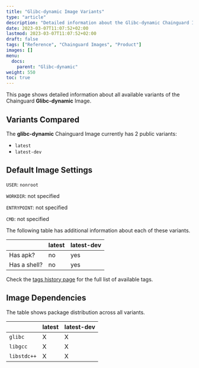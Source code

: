 ```yaml
---
title: "Glibc-dynamic Image Variants"
type: "article"
description: "Detailed information about the Glibc-dynamic Chainguard Image variants"
date: 2023-03-07T11:07:52+02:00
lastmod: 2023-03-07T11:07:52+02:00
draft: false
tags: ["Reference", "Chainguard Images", "Product"]
images: []
menu:
  docs:
    parent: "Glibc-dynamic"
weight: 550
toc: true
---
```


This page shows detailed information about all available variants of the Chainguard **Glibc-dynamic** Image.

## Variants Compared
The **glibc-dynamic** Chainguard Image currently has 2 public variants: 

- `latest`
- `latest-dev`

## Default Image Settings
`USER`:		`nonroot`

`WORKDIR`:	not specified

`ENTRYPOINT`:	not specified

`CMD`:		not specified

The following table has additional information about each of these variants.

|              | latest | latest-dev |
|--------------|--------|------------|
| Has apk?     | no     | yes        |
| Has a shell? | no     | yes        |

Check the [tags history page](/chainguard/chainguard-images/reference/glibc-dynamic/tags_history/) for the full list of available tags.
## Image Dependencies
The table shows package distribution across all variants.

|             | latest | latest-dev |
|-------------|--------|------------|
| `glibc`     | X      | X          |
| `libgcc`    | X      | X          |
| `libstdc++` | X      | X          |
